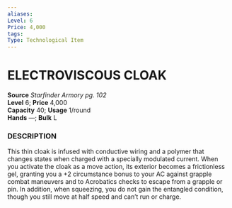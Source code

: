 ```yaml
---
aliases: 
Level: 6
Price: 4,000
tags: 
Type: Technological Item
---
```

# ELECTROVISCOUS CLOAK


**Source** _Starfinder Armory pg. 102_  
**Level** 6; **Price** 4,000  
**Capacity** 40; **Usage** 1/round  
**Hands** —; **Bulk** L

### DESCRIPTION

This thin cloak is infused with conductive wiring and a polymer that changes states when charged with a specially modulated current. When you activate the cloak as a move action, its exterior becomes a frictionless gel, granting you a +2 circumstance bonus to your AC against grapple combat maneuvers and to Acrobatics checks to escape from a grapple or pin. In addition, when squeezing, you do not gain the entangled condition, though you still move at half speed and can’t run or charge.